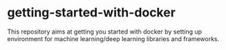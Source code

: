 # getting-started-with-docker
This repository aims at getting you started with docker by setting up environment for machine learning/deep learning libraries and frameworks.
